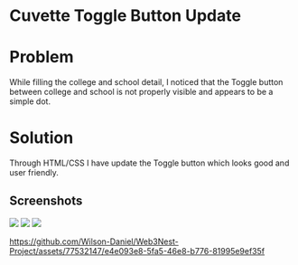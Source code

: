 # Cuvette Toggle Button Update
# Problem

While filling the college and school detail, I noticed that the Toggle button between college and school is not properly visible and appears to be a simple dot.

# Solution
Through HTML/CSS I have update the Toggle button which looks good and user friendly. 

## Screenshots


<img src="https://github.com/Wilson-Daniel/Cuvette-Toggle-Button-Update/assets/77532147/f8d986d6-ab72-4990-abd5-8d65f4fe06c4">
<img src="https://github.com/Wilson-Daniel/Web3Nest-Project/assets/77532147/74de7ff8-0331-4751-b28e-19e7e2b23842">  
<img src="https://github.com/Wilson-Daniel/Web3Nest-Project/assets/77532147/14d3aee8-7d0d-4b50-bd10-6d1487dba6bb">

https://github.com/Wilson-Daniel/Web3Nest-Project/assets/77532147/e4e093e8-5fa5-46e8-b776-81995e9ef35f





